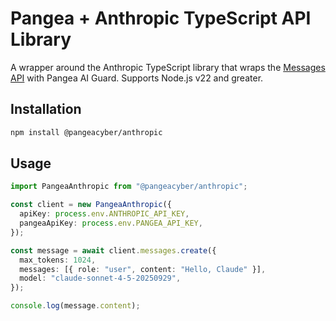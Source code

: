 # Pangea + Anthropic TypeScript API Library

A wrapper around the Anthropic TypeScript library that wraps the
[Messages API](https://docs.claude.com/en/api/messages) with Pangea AI Guard.
Supports Node.js v22 and greater.

## Installation

```bash
npm install @pangeacyber/anthropic
```

## Usage

```typescript
import PangeaAnthropic from "@pangeacyber/anthropic";

const client = new PangeaAnthropic({
  apiKey: process.env.ANTHROPIC_API_KEY,
  pangeaApiKey: process.env.PANGEA_API_KEY,
});

const message = await client.messages.create({
  max_tokens: 1024,
  messages: [{ role: "user", content: "Hello, Claude" }],
  model: "claude-sonnet-4-5-20250929",
});

console.log(message.content);
```
